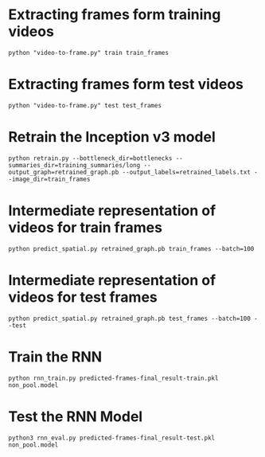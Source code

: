 # Extracting frames form training videos 
```shell
python "video-to-frame.py" train train_frames
```

# Extracting frames form test videos
```shell
python "video-to-frame.py" test test_frames
```

# Retrain the Inception v3 model
```shell
python retrain.py --bottleneck_dir=bottlenecks --summaries_dir=training_summaries/long --output_graph=retrained_graph.pb --output_labels=retrained_labels.txt --image_dir=train_frames
```

# Intermediate representation of videos for train frames
```shell
python predict_spatial.py retrained_graph.pb train_frames --batch=100
```

# Intermediate representation of videos for test frames
```shell
python predict_spatial.py retrained_graph.pb test_frames --batch=100 --test
```

# Train the RNN
```shell
python rnn_train.py predicted-frames-final_result-train.pkl non_pool.model
```

# Test the RNN Model
```shell
python3 rnn_eval.py predicted-frames-final_result-test.pkl non_pool.model
```